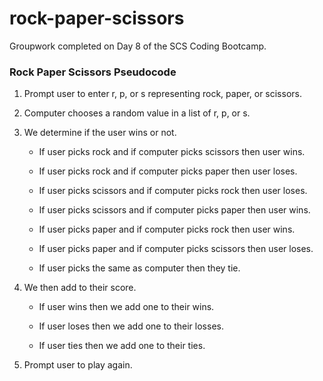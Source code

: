 # rock-paper-scissors
Groupwork completed on Day 8 of the SCS Coding Bootcamp.

### Rock Paper Scissors Pseudocode

1. Prompt user to enter r, p, or s representing rock, paper, or scissors.

2. Computer chooses a random value in a list of r, p, or s.

3. We determine if the user wins or not.

   * If user picks rock and if computer picks scissors then user wins.

   * If user picks rock and if computer picks paper then user loses.

   * If user picks scissors and if computer picks rock then user loses.

   * If user picks scissors and if computer picks paper then user wins.

   * If user picks paper and if computer picks rock then user wins.

   * If user picks paper and if computer picks scissors then user loses.

   * If user picks the same as computer then they tie.

4. We then add to their score.

   * If user wins then we add one to their wins.
    
   * If user loses then we add one to their losses.
    
   * If user ties then we add one to their ties.

5. Prompt user to play again.